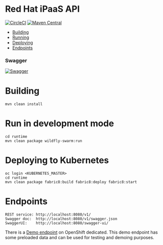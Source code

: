 # Red Hat iPaaS API

[![CircleCI](https://img.shields.io/circleci/project/github/redhat-ipaas/ipaas-api-java.svg)](https://circleci.com/gh/redhat-ipaas/ipaas-api-java)
[![Maven Central](https://img.shields.io/maven-central/v/com.redhat.ipaas/ipaas-api-java.svg)](http://search.maven.org/#search%7Cga%7C1%7Cg%3A%22redhat-ipaas%22%20AND%20a%3A%22ipaas-api-java%22)

- [Building](#building)
- [Running](#run-in-development-mode)
- [Deploying](#deploying-to-kubernetes) 
- [Endpoints](#endpoints)

### Swagger
[![Swagger](https://online.swagger.io/validator?url=https://circleci.com/api/v1/project/redhat-ipaas/ipaas-api-java/latest/artifacts/0/$CIRCLE_ARTIFACTS/swagger.json)](https://online.swagger.io/validator/debug?url=https://circleci.com/api/v1/project/redhat-ipaas/ipaas-api-java/latest/artifacts/0/$CIRCLE_ARTIFACTS/swagger.json)

# Building

    mvn clean install
    
# Run in development mode

    cd runtime
    mvn clean package wildfly-swarm:run
    
# Deploying to Kubernetes   

    oc login <KUBERNETES_MASTER>
    cd runtime
    mvn clean package fabric8:build fabric8:deploy fabric8:start
    
# Endpoints
    
    REST service: http://localhost:8080/v1/
    Swagger doc:  http://localhost:8080/v1/swagger.json
    SwaggerUI:    http://localhost:8080/swagger-ui/
    
There is a [Demo endpoint](http://runtime-kurt.b6ff.rh-idev.openshiftapps.com/swagger-ui/) on OpenShift dedicated.
This demo endpoint has some preloaded data and can be used for testing and demoing purposes.
